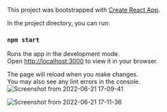 
This project was bootstrapped with [Create React App](https://github.com/facebook/create-react-app).

In the project directory, you can run:

### `npm start`

Runs the app in the development mode.\
Open [http://localhost:3000](http://localhost:3000) to view it in your browser.

The page will reload when you make changes.\
You may also see any lint errors in the console.
![Screenshot from 2022-06-21 17-09-41](https://user-images.githubusercontent.com/87446991/174820926-4d40501b-61c8-4019-ad5d-09cbb5bd52ad.png)

![Screenshot from 2022-06-21 17-11-36](https://user-images.githubusercontent.com/87446991/174820942-d7c24583-668c-4d4e-b005-ad36cac4c11b.png)
